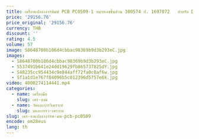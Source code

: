 ```yaml
---
title: เครื่องแปลงวงจรพิมพ์ PCB PC0509-1 หมายเลขชิ้นส่วน 300574 ป. 1697072   สําหรับ Daikin VRV หน่วยกลางแจ้ง RHXYQ10PAY1 RXYRQ16P7W1B ใหม่
price: '29156.76'
price_original: '29156.76'
currency: THB
discount: ''
rating: 4.5
volume: 57
image: S8648700b106d4cbbac98369b9d3b293eC.jpg
images:
  - S8648700b106d4cbbac98369b9d3b293eC.jpg
  - S537491b641e24dd19629fb865737825dY.jpg
  - S48235cc954434c9e844aff72fa0c0af6w.jpg
  - Sf1a1d1e767f84096b5c012396d5757e6k.jpg
video: 4000274114441.mp4
categories:
  - name: เครื่องมือ
    slug: เคร-องม
  - name: วัดและการวิเคราะห์
    slug: ดและการว-เคราะห
slug: เคร-องแปลงวงจรพ-มพ-pcb-pc0509
encode: om28eus
lang: th
---
```

  